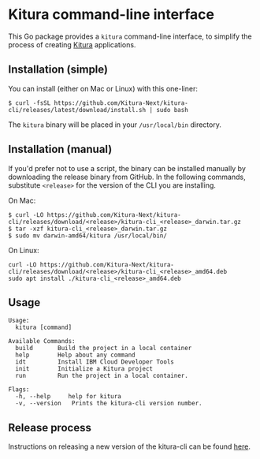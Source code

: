 # Kitura command-line interface

This Go package provides a `kitura` command-line interface, to simplify the process of creating [Kitura](https://github.com/Kitura-Next/Kitura) applications.
<!--- NOTE: need to fix Homebrew installation!
## Installation on macOS (via Homebrew)

Kitura's CLI may be installed using [Homebrew](https://brew.sh):
```
$ brew tap ibm-swift/kitura
$ brew install kitura
```
--->

## Installation (simple)

You can install (either on Mac or Linux) with this one-liner:
```
$ curl -fsSL https://github.com/Kitura-Next/kitura-cli/releases/latest/download/install.sh | sudo bash
```
The `kitura` binary will be placed in your `/usr/local/bin` directory.

## Installation (manual)

If you'd prefer not to use a script, the binary can be installed manually by downloading the release binary from GitHub. In the following commands, substitute `<release>` for the version of the CLI you are installing.

On Mac:
```
$ curl -LO https://github.com/Kitura-Next/kitura-cli/releases/download/<release>/kitura-cli_<release>_darwin.tar.gz
$ tar -xzf kitura-cli_<release>_darwin.tar.gz
$ sudo mv darwin-amd64/kitura /usr/local/bin/
```

On Linux:
```
curl -LO https://github.com/Kitura-Next/kitura-cli/releases/download/<release>/kitura-cli_<release>_amd64.deb
sudo apt install ./kitura-cli_<release>_amd64.deb
```

## Usage

```
Usage:
  kitura [command]

Available Commands:
  build       Build the project in a local container
  help        Help about any command
  idt         Install IBM Cloud Developer Tools
  init        Initialize a Kitura project
  run         Run the project in a local container.

Flags:
  -h, --help     help for kitura
  -v, --version   Prints the kitura-cli version number.
```

## Release process
Instructions on releasing a new version of the kitura-cli can be found [here](Testing-Release-Process.md).
